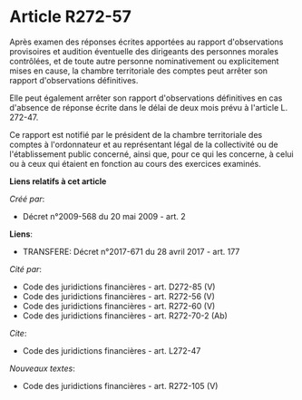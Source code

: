 # Article R272-57

Après examen des réponses écrites apportées au rapport d'observations provisoires et audition éventuelle des dirigeants des
personnes morales contrôlées, et de toute autre personne nominativement ou explicitement mises en cause, la chambre
territoriale des comptes peut arrêter son rapport d'observations définitives. 

Elle peut également arrêter son rapport d'observations définitives en cas d'absence de réponse écrite dans le délai de deux
mois prévu à l'article L. 272-47. 

Ce rapport est notifié par le président de la chambre territoriale des comptes à l'ordonnateur et au représentant légal de la
collectivité ou de l'établissement public concerné, ainsi que, pour ce qui les concerne, à celui ou à ceux qui étaient en
fonction au cours des exercices examinés.

**Liens relatifs à cet article**

_Créé par_:

  - Décret n°2009-568 du 20 mai 2009 - art. 2

**Liens**:

  - TRANSFERE: Décret n°2017-671 du 28 avril 2017 - art. 177

_Cité par_:

  - Code des juridictions financières - art. D272-85 (V)
  - Code des juridictions financières - art. R272-56 (V)
  - Code des juridictions financières - art. R272-60 (V)
  - Code des juridictions financières - art. R272-70-2 (Ab)

_Cite_:

  - Code des juridictions financières - art. L272-47

_Nouveaux textes_:

  - Code des juridictions financières - art. R272-105 (V)
